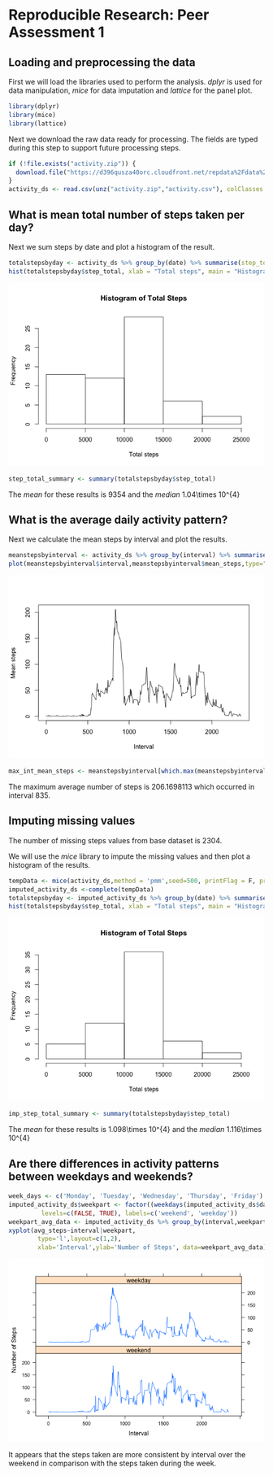 # Reproducible Research: Peer Assessment 1


## Loading and preprocessing the data

First we will load the libraries used to perform the analysis. *dplyr* is used for data manipulation, *mice* for data imputation and *lattice* for the panel plot.


```r
library(dplyr)
library(mice)
library(lattice)
```

Next we download the raw data ready for processing. The fields are typed during this step to support future processing steps.

```r
if (!file.exists("activity.zip")) {
  download.file("https://d396qusza40orc.cloudfront.net/repdata%2Fdata%2Factivity.zip", "activity.zip")
}
activity_ds <- read.csv(unz("activity.zip","activity.csv"), colClasses = c("integer","Date","integer"))
```



## What is mean total number of steps taken per day?

Next we sum steps by date and plot a histogram of the result.

```r
totalstepsbyday <- activity_ds %>% group_by(date) %>% summarise(step_total=sum(steps, na.rm=T))
hist(totalstepsbyday$step_total, xlab = "Total steps", main = "Histogram of Total Steps")
```

![](PA1_template_files/figure-html/unnamed-chunk-2-1.png)<!-- -->

```r
step_total_summary <- summary(totalstepsbyday$step_total)
```
The *mean* for these results is 9354 and the *median* 1.04\times 10^{4}

## What is the average daily activity pattern?
Next we calculate the mean steps by interval and plot the results.

```r
meanstepsbyinterval <- activity_ds %>% group_by(interval) %>% summarise(mean_steps=mean(steps,na.rm=T))
plot(meanstepsbyinterval$interval,meanstepsbyinterval$mean_steps,type="l", xlab = "Interval", ylab="Mean steps")
```

![](PA1_template_files/figure-html/unnamed-chunk-3-1.png)<!-- -->

```r
max_int_mean_steps <- meanstepsbyinterval[which.max(meanstepsbyinterval$mean_steps),]
```
The maximum average number of steps is 206.1698113 which occurred in interval 835.

## Imputing missing values
The number of missing steps values from base dataset is 2304.

We will use the *mice* library to impute the missing values and then plot a histogram of the results.

```r
tempData <- mice(activity_ds,method = 'pmm',seed=500, printFlag = F, pred=quickpred(activity_ds, mincor = 0.0, exclude = c("date")))
imputed_activity_ds <-complete(tempData)
totalstepsbyday <- imputed_activity_ds %>% group_by(date) %>% summarise(step_total=sum(steps, na.rm=T))
hist(totalstepsbyday$step_total, xlab = "Total steps", main = "Histogram of Total Steps")
```

![](PA1_template_files/figure-html/unnamed-chunk-4-1.png)<!-- -->

```r
imp_step_total_summary <- summary(totalstepsbyday$step_total)
```
The *mean* for these results is 1.098\times 10^{4} and the *median* 1.116\times 10^{4}

## Are there differences in activity patterns between weekdays and weekends?

```r
week_days <- c('Monday', 'Tuesday', 'Wednesday', 'Thursday', 'Friday')
imputed_activity_ds$weekpart <- factor((weekdays(imputed_activity_ds$date) %in% week_days), 
         levels=c(FALSE, TRUE), labels=c('weekend', 'weekday'))
weekpart_avg_data <- imputed_activity_ds %>% group_by(interval,weekpart) %>% summarise(avg_steps=mean(steps))
xyplot(avg_steps~interval|weekpart,
        type='l',layout=c(1,2),
        xlab='Interval',ylab='Number of Steps', data=weekpart_avg_data)
```

![](PA1_template_files/figure-html/unnamed-chunk-5-1.png)<!-- -->



It appears that the steps taken are more consistent by interval over the weekend in comparison with the steps taken during the week.
